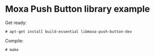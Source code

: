 # Moxa Push Button library example

Get ready:
```
# apt-get install build-essential libmoxa-push-button-dev
```

Compile:
```
# make
``` 
